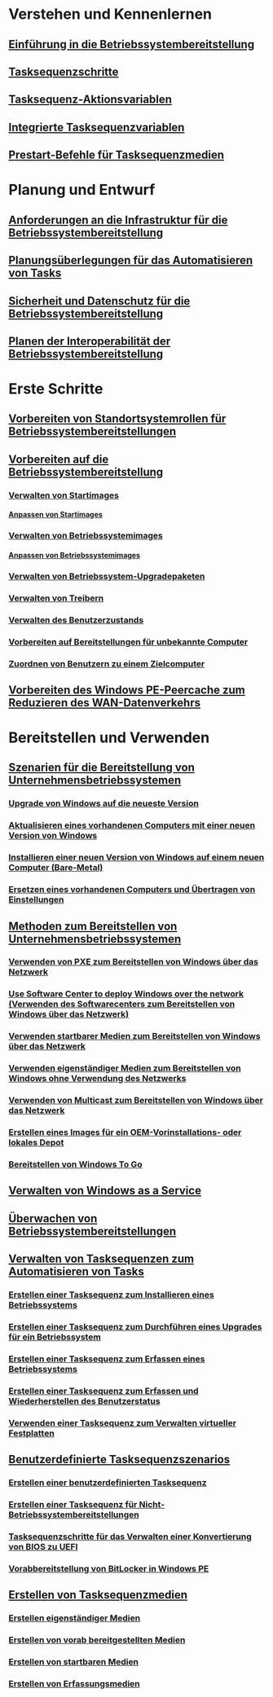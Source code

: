 # Verstehen und Kennenlernen
## [Einführung in die Betriebssystembereitstellung](understand/introduction-to-operating-system-deployment.md)
## [Tasksequenzschritte](understand/task-sequence-steps.md)
## [Tasksequenz-Aktionsvariablen](understand/task-sequence-action-variables.md)
## [Integrierte Tasksequenzvariablen](understand/task-sequence-built-in-variables.md)
## [Prestart-Befehle für Tasksequenzmedien](understand/prestart-commands-for-task-sequence-media.md)

# Planung und Entwurf
## [Anforderungen an die Infrastruktur für die Betriebssystembereitstellung](plan-design/infrastructure-requirements-for-operating-system-deployment.md)
## [Planungsüberlegungen für das Automatisieren von Tasks](plan-design/planning-considerations-for-automating-tasks.md)
## [Sicherheit und Datenschutz für die Betriebssystembereitstellung](plan-design/security-and-privacy-for-operating-system-deployment.md)
## [Planen der Interoperabilität der Betriebssystembereitstellung](plan-design/planning-for-operating-system-deployment-interoperability.md)

# Erste Schritte
## [Vorbereiten von Standortsystemrollen für Betriebssystembereitstellungen](get-started/prepare-site-system-roles-for-operating-system-deployments.md)
## [Vorbereiten auf die Betriebssystembereitstellung](get-started/prepare-for-operating-system-deployment.md)
### [Verwalten von Startimages](get-started/manage-boot-images.md)
#### [Anpassen von Startimages](get-started/customize-boot-images.md)

### [Verwalten von Betriebssystemimages](get-started/manage-operating-system-images.md)
#### [Anpassen von Betriebssystemimages](get-started/customize-operating-system-images.md)

### [Verwalten von Betriebssystem-Upgradepaketen](get-started/manage-operating-system-upgrade-packages.md)
### [Verwalten von Treibern](get-started/manage-drivers.md)
### [Verwalten des Benutzerzustands](get-started/manage-user-state.md)
### [Vorbereiten auf Bereitstellungen für unbekannte Computer](get-started/prepare-for-unknown-computer-deployments.md)
### [Zuordnen von Benutzern zu einem Zielcomputer](get-started/associate-users-with-a-destination-computer.md)

## [Vorbereiten des Windows PE-Peercache zum Reduzieren des WAN-Datenverkehrs](get-started/prepare-windows-pe-peer-cache-to-reduce-wan-traffic.md)

# Bereitstellen und Verwenden
## [Szenarien für die Bereitstellung von Unternehmensbetriebssystemen](deploy-use/scenarios-to-deploy-enterprise-operating-systems.md)
### [Upgrade von Windows auf die neueste Version](deploy-use/upgrade-windows-to-the-latest-version.md)
### [Aktualisieren eines vorhandenen Computers mit einer neuen Version von Windows](deploy-use/refresh-an-existing-computer-with-a-new-version-of-windows.md)
### [Installieren einer neuen Version von Windows auf einem neuen Computer (Bare-Metal)](deploy-use/install-new-windows-version-new-computer-bare-metal.md)
### [Ersetzen eines vorhandenen Computers und Übertragen von Einstellungen](deploy-use/replace-an-existing-computer-and-transfer-settings.md)

## [Methoden zum Bereitstellen von Unternehmensbetriebssystemen](deploy-use/methods-to-deploy-enterprise-operating-systems.md)
### [Verwenden von PXE zum Bereitstellen von Windows über das Netzwerk](deploy-use/use-pxe-to-deploy-windows-over-the-network.md)
### [Use Software Center to deploy Windows over the network (Verwenden des Softwarecenters zum Bereitstellen von Windows über das Netzwerk)](deploy-use/use-software-center-to-deploy-windows-over-the-network.md)
### [Verwenden startbarer Medien zum Bereitstellen von Windows über das Netzwerk](deploy-use/use-bootable-media-to-deploy-windows-over-the-network.md)
### [Verwenden eigenständiger Medien zum Bereitstellen von Windows ohne Verwendung des Netzwerks](deploy-use/use-stand-alone-media-to-deploy-windows-without-using-the-network.md)
### [Verwenden von Multicast zum Bereitstellen von Windows über das Netzwerk](deploy-use/use-multicast-to-deploy-windows-over-the-network.md)
### [Erstellen eines Images für ein OEM-Vorinstallations- oder lokales Depot](deploy-use/create-an-image-for-an-oem-in-factory-or-a-local-depot.md)
### [Bereitstellen von Windows To Go](deploy-use/deploy-windows-to-go.md)

## [Verwalten von Windows as a Service](deploy-use/manage-windows-as-a-service.md)
## [Überwachen von Betriebssystembereitstellungen](deploy-use/monitor-operating-system-deployments.md)

## [Verwalten von Tasksequenzen zum Automatisieren von Tasks](deploy-use/manage-task-sequences-to-automate-tasks.md)
### [Erstellen einer Tasksequenz zum Installieren eines Betriebssystems](deploy-use/create-a-task-sequence-to-install-an-operating-system.md)
### [Erstellen einer Tasksequenz zum Durchführen eines Upgrades für ein Betriebssystem](deploy-use/create-a-task-sequence-to-upgrade-an-operating-system.md)
### [Erstellen einer Tasksequenz zum Erfassen eines Betriebssystems](deploy-use/create-a-task-sequence-to-capture-an-operating-system.md)
### [Erstellen einer Tasksequenz zum Erfassen und Wiederherstellen des Benutzerstatus](deploy-use/create-a-task-sequence-to-capture-and-restore-user-state.md)
### [Verwenden einer Tasksequenz zum Verwalten virtueller Festplatten](deploy-use/use-a-task-sequence-to-manage-virtual-hard-disks.md)

## [Benutzerdefinierte Tasksequenzszenarios](deploy-use/custom-task-sequence-scenarios.md)
### [Erstellen einer benutzerdefinierten Tasksequenz](deploy-use/create-a-custom-task-sequence.md)
### [Erstellen einer Tasksequenz für Nicht-Betriebssystembereitstellungen](deploy-use/create-a-task-sequence-for-non-operating-system-deployments.md)
### [Tasksequenzschritte für das Verwalten einer Konvertierung von BIOS zu UEFI](deploy-use/task-sequence-steps-to-manage-bios-to-uefi-conversion.md)
### [Vorabbereitstellung von BitLocker in Windows PE](deploy-use/preprovision-bitlocker-in-windows-pe.md)

## [Erstellen von Tasksequenzmedien](deploy-use/create-task-sequence-media.md)
### [Erstellen eigenständiger Medien](deploy-use/create-stand-alone-media.md)
### [Erstellen von vorab bereitgestellten Medien](deploy-use/create-prestaged-media.md)
### [Erstellen von startbaren Medien](deploy-use/create-bootable-media.md)
### [Erstellen von Erfassungsmedien](deploy-use/create-capture-media.md)
